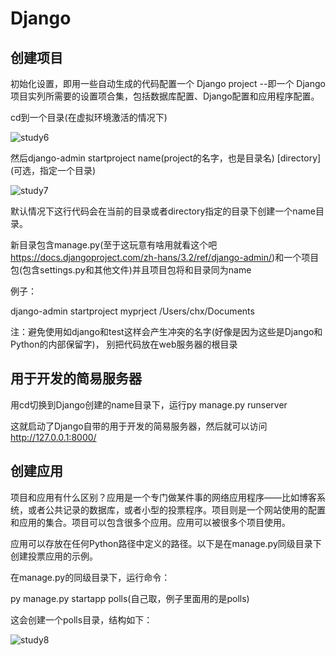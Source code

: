 # Django

## 创建项目

初始化设置，即用一些自动生成的代码配置一个 Django project --即一个 Django项目实列所需要的设置项合集，包括数据库配置、Django配置和应用程序配置。

cd到一个目录(在虚拟环境激活的情况下)

![study6](https://github.com/noooobCoder/studyphotos/blob/main/study6.PNG)

然后django-admin startproject name(project的名字，也是目录名) \[directory](可选，指定一个目录)

![study7](https://github.com/noooobCoder/studyphotos/blob/main/study7.PNG)

默认情况下这行代码会在当前的目录或者directory指定的目录下创建一个name目录。

新目录包含manage.py(至于这玩意有啥用就看这个吧<https://docs.djangoproject.com/zh-hans/3.2/ref/django-admin/>)和一个项目包(包含settings.py和其他文件)并且项目包将和目录同为name

例子：

django-admin startproject myprject /Users/chx/Documents

注：避免使用如django和test这样会产生冲突的名字(好像是因为这些是Django和Python的内部保留字)， 别把代码放在web服务器的根目录

## 用于开发的简易服务器

用cd切换到Django创建的name目录下，运行py manage.py runserver

这就启动了Django自带的用于开发的简易服务器，然后就可以访问<http://127.0.0.1:8000/>

## 创建应用

项目和应用有什么区别？应用是一个专门做某件事的网络应用程序——比如博客系统，或者公共记录的数据库，或者小型的投票程序。项目则是一个网站使用的配置和应用的集合。项目可以包含很多个应用。应用可以被很多个项目使用。

应用可以存放在任何Python路径中定义的路径。以下是在manage.py同级目录下创建投票应用的示例。

在manage.py的同级目录下，运行命令：

py manage.py startapp polls(自己取，例子里面用的是polls)

这会创建一个polls目录，结构如下：

![study8](https://github.com/noooobCoder/studyphotos/blob/main/study8.PNG)
